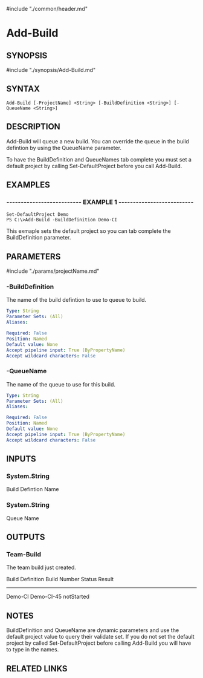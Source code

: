 #include "./common/header.md"

# Add-Build

## SYNOPSIS
#include "./synopsis/Add-Build.md"

## SYNTAX

```
Add-Build [-ProjectName] <String> [-BuildDefinition <String>] [-QueueName <String>]
```

## DESCRIPTION
Add-Build will queue a new build.
You can override the queue in the build defintion by using the QueueName parameter.

To have the BuildDefinition and QueueNames tab complete you must set a default project by calling Set-DefaultProject before you call Add-Build.

## EXAMPLES

### -------------------------- EXAMPLE 1 --------------------------
```
Set-DefaultProject Demo
PS C:\>Add-Build -BuildDefinition Demo-CI
```

This exmaple sets the default project so you can tab complete the BuildDefinition parameter.

## PARAMETERS

#include "./params/projectName.md"

### -BuildDefinition
The name of the build defintion to use to queue to build.

```yaml
Type: String
Parameter Sets: (All)
Aliases: 

Required: False
Position: Named
Default value: None
Accept pipeline input: True (ByPropertyName)
Accept wildcard characters: False
```

### -QueueName
The name of the queue to use for this build.

```yaml
Type: String
Parameter Sets: (All)
Aliases: 

Required: False
Position: Named
Default value: None
Accept pipeline input: True (ByPropertyName)
Accept wildcard characters: False
```

## INPUTS

### System.String
Build Defintion Name

### System.String
Queue Name

## OUTPUTS

### Team-Build
The team build just created.

Build Definition Build Number  Status     Result
---------------- ------------  ------     ------
Demo-CI           Demo-CI-45   notStarted

## NOTES
BuildDefinition and QueueName are dynamic parameters and use the default project value to query their validate set. 
If you do not set the default project by called Set-DefaultProject before calling Add-Build you will have to type in the names.

## RELATED LINKS

